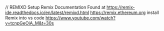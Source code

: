 // REMIXD Setup
Remix Documentation Found at https://remix-ide.readthedocs.io/en/latest/remixd.html
https://remix.ethereum.org
install Remix into vs code https://www.youtube.com/watch?v=tcnpGeOiA_M&t=30s
